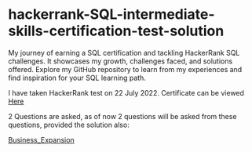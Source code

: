 # hackerrank-SQL-intermediate-skills-certification-test-solution

My journey of earning a SQL certification and tackling HackerRank SQL challenges. It showcases my growth, challenges faced, and solutions offered. Explore my GitHub repository to learn from my experiences and find inspiration for your SQL learning path.

I have taken HackerRank test on 22 July 2022. Certificate can be viewed [Here](https://www.hackerrank.com/certificates/f843f3e26b87)

2 Questions are asked, as of now 2 questions will be asked from these questions, provided the solution also:

[Business_Expansion](Business_Expansion)

